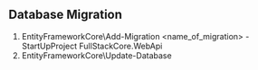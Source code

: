 
## Database Migration
1. EntityFrameworkCore\Add-Migration <name_of_migration> -StartUpProject FullStackCore.WebApi
2. EntityFrameworkCore\Update-Database
